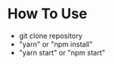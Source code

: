 <h1>How To Use</h1>

<ul>
<li>git clone repository</li>
<li>"yarn" or "npm install"
<li>"yarn start" or "npm start"</li>
</ul>
